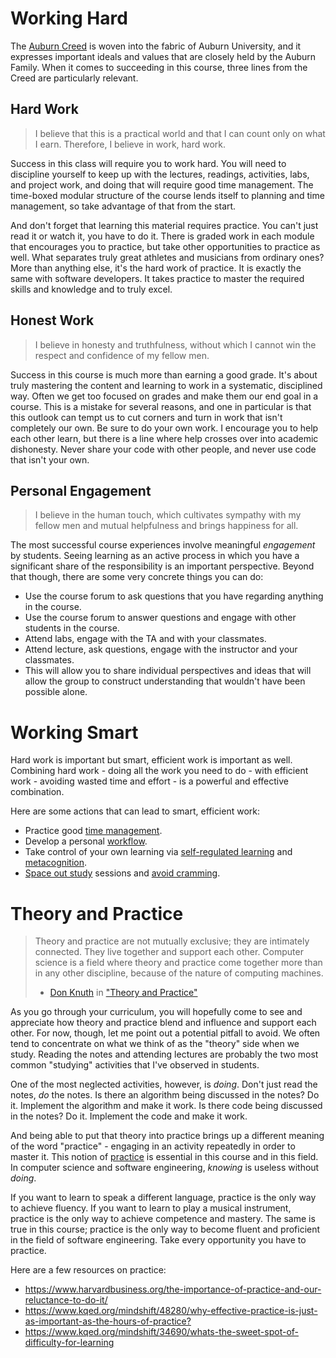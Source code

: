 # Working Hard

The [Auburn Creed](http://www.auburn.edu/main/welcome/creed.php) is woven into
the fabric of Auburn University, and it expresses important ideals and values
that are closely held by the Auburn Family. When it comes to succeeding in this
course, three lines from the Creed are particularly relevant.

## Hard Work

> I believe that this is a practical world and that I can count only on what I
earn. Therefore, I believe in work, hard work. 

Success in this class will require you to work hard. You will need to discipline
yourself to keep up with the lectures, readings, activities, labs, and project
work, and doing that will require good time management. The time-boxed modular
structure of the course lends itself to planning and time management, so take
advantage of that from the start.

And don't forget that learning this material requires practice. You can't just
read it or watch it, you have to do it. There is graded work in each module that
encourages you to practice, but take other opportunities to practice as well.
What separates truly great athletes and musicians from ordinary ones?  More than
anything else, it's the hard work of practice. It is exactly the same with
software developers. It takes practice to master the required skills and
knowledge and to truly excel.

## Honest Work

> I believe in honesty and truthfulness, without which I cannot win the
respect and confidence of my fellow men. 

Success in this course is much more than earning a good grade. It's about truly
mastering the content and learning to work in a systematic, disciplined way.
Often we get too focused on grades and make them our end goal in a course. This
is a mistake for several reasons, and one in particular is that this outlook can
tempt us to cut corners and turn in work that isn't completely our own. Be sure
to do your own work. I encourage you to help each other learn, but there is a
line where help crosses over into academic dishonesty. Never share your code
with other people, and never use code that isn't your own.

## Personal Engagement

> I believe in the human touch, which cultivates sympathy with my fellow men
and mutual helpfulness and brings happiness for all. 

The most successful course experiences involve meaningful *engagement* by
students. Seeing learning as an active process in which you have a significant
share of the responsibility is an important perspective. Beyond that though,
there are some very concrete things you can do:

- Use the course forum to ask questions that you have regarding anything in the
  course.
- Use the course forum to answer questions and engage with other students in the
  course.
- Attend labs, engage with the TA and with your classmates.
- Attend lecture, ask questions, engage with the instructor and your classmates.
- This will allow you to share individual perspectives and ideas that will allow
  the group to construct understanding that wouldn't have been possible alone.


# Working Smart

Hard work is important but smart, efficient work is important as well.
Combining hard work - doing all the work you need to do - with efficient work -
avoiding wasted time and effort - is a powerful and effective combination.

Here are some actions that can lead to smart, efficient work:

- Practice good [time
  management](https://en.wikipedia.org/wiki/Time_management).
- Develop a personal [workflow](https://en.wikipedia.org/wiki/Workflow).
- Take control of your own learning via [self-regulated
  learning](https://en.wikipedia.org/wiki/Self-regulated_learning) and
  [metacognition](https://en.wikipedia.org/wiki/Metacognition).
- [Space out study](https://en.wikipedia.org/wiki/Spacing_effect) sessions and
  [avoid
  cramming](https://www.bbc.com/future/article/20140917-the-worst-way-to-learn).


# Theory and Practice

> Theory and practice are not mutually exclusive; they are intimately connected.
> They live together and support each other. Computer science is a field where
> theory and practice come together more than in any other discipline, because
> of the nature of computing machines.
>
> - [Don Knuth](https://en.wikipedia.org/wiki/Donald_Knuth) in ["Theory and
>   Practice"](https://doi.org/10.1016/0304-3975(91)90295-D) 

As you go through your curriculum, you will hopefully come to see and appreciate
how theory and practice blend and influence and support each other. For now,
though, let me point out a potential pitfall to avoid. We often tend to
concentrate on what we think of as the "theory" side when we study.  Reading the
notes and attending lectures are probably the two most common "studying"
activities that I've observed in students. 

One of the most neglected activities, however, is *doing*. Don't just read the
notes, *do* the notes. Is there an algorithm being discussed in the notes? Do
it. Implement the algorithm and make it work. Is there code being discussed in
the notes? Do it. Implement the code and make it work. 

And being able to put that theory into practice brings up a different meaning of
the word "practice" - engaging in an activity repeatedly in order to master it.
This notion of
[practice](https://en.wikipedia.org/wiki/Practice_(learning_method))  is
essential in this course and in this field. In computer science and software
engineering,  *knowing* is useless without *doing*. 

If you want to learn to speak a different language, practice is the only way to
achieve fluency. If you want to learn to play a musical instrument, practice is
the only way to achieve competence and mastery. The same is true in this course;
practice is the only way to become fluent and proficient in the field of
software engineering. Take every opportunity you have to practice.

Here are a few resources on practice:

- <https://www.harvardbusiness.org/the-importance-of-practice-and-our-reluctance-to-do-it/>
- <https://www.kqed.org/mindshift/48280/why-effective-practice-is-just-as-important-as-the-hours-of-practice?>
- <https://www.kqed.org/mindshift/34690/whats-the-sweet-spot-of-difficulty-for-learning>
  <!-- - https://www.apa.org/education/k12/practice-acquisition -->

